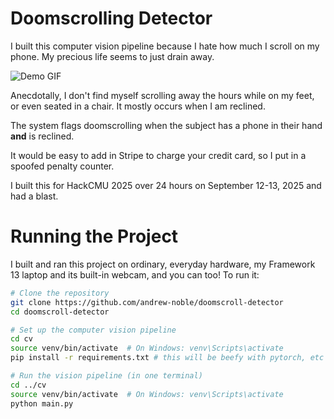 # Doomscrolling Detector

I built this computer vision pipeline because I hate how much I scroll on my phone. My precious life seems to just drain away.

![Demo GIF](media/clip1.gif)

Anecdotally, I don't find myself scrolling away the hours while on my feet, or even seated in a chair. It mostly occurs when I am reclined.

The system flags doomscrolling when the subject has a phone in their hand **and** is reclined.

It would be easy to add in Stripe to charge your credit card, so I put in a spoofed penalty counter.

I built this for HackCMU 2025 over 24 hours on September 12-13, 2025 and had a blast.

# Running the Project

I built and ran this project on ordinary, everyday hardware, my Framework 13 laptop and its built-in webcam, and you can too! To run it:

```bash
# Clone the repository
git clone https://github.com/andrew-noble/doomscroll-detector
cd doomscroll-detector

# Set up the computer vision pipeline
cd cv
source venv/bin/activate  # On Windows: venv\Scripts\activate
pip install -r requirements.txt # this will be beefy with pytorch, etc

# Run the vision pipeline (in one terminal)
cd ../cv
source venv/bin/activate  # On Windows: venv\Scripts\activate
python main.py
```
